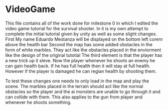 # VideoGame

This file contains all of the work done for milestone 0 in which I edited the video game tutorial for the survival shooter.
In it is my own attempt to complete the initial tutorial given by unity as well as some slight changes. 
First My name Eduardo Mestanza will be displayed on the bottom left corenr above the health bar
Second the map has some added obstacles in the form of white marbles. They act like the obstacles placed in the enviorment
like the design of the original tutotial
The third element is that the player has a new trick up it sleve. Now the player whenever he shoots an enemy he can gain
health back. If he has full health then it will stay at full health. However if the player is damaged he can regian health
by shooting them.

To test these changes one needs to only load in the map and play the scene. The marbles placed in the terrain should act
like the normal obstacles so the player and the ai monsters are unable to go through it and can collide with them. 
This also applies to the gun from player and whenever he shoots something.
